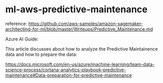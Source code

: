 # ml-aws-predictive-maintenance
reference:
https://github.com/aws-samples/amazon-sagemaker-architecting-for-ml/blob/master/Writeups/Predictive_Maintenance.md

Azure AI Guide:

This article discusses about how to analyze the Predictive Maintainence data and how to prepare the data:

https://docs.microsoft.com/en-us/azure/machine-learning/team-data-science-process/cortana-analytics-playbook-predictive-maintenance#Data-preparation-for-predictive-maintenance

